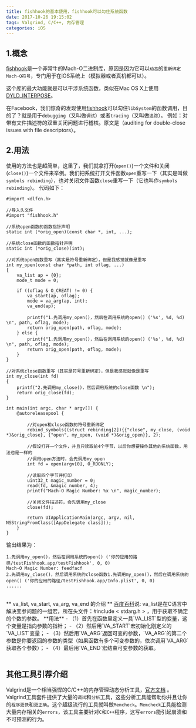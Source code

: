 ```yaml
---
title: fishhook的基本使用，fishhook可以勾住系统函数
date: 2017-10-26 19:15:02
tags: Valgrind, C/C++, 内存管理
categories: iOS
---
```


## 1.概念
<a href="https://github.com/facebook/fishhook" target="_blank">fishhook</a>是一个非常牛的Mach-O二进制库，原因是因为它可以`动态`的`重新绑定Mach-O符号`，专门用于在iOS系统上（模拟器或者真机都可以）。

这个库的最大功能就是可以干涉系统函数，类似在Mac OS X上使用<a href="https://opensource.apple.com/source/dyld/dyld-210.2.3/include/mach-o/dyld-interposing.h" target="_blank">DYLD_INTERPOSE</a>。

在Facebook，我们惊奇的发现使用<a href="https://github.com/facebook/fishhook" target="_blank">fishhook</a>可以勾住`libSystem`的函数调用，目的了？就是用于`debugging`（又叫做`调试`）或者`tracing`（又叫做`追踪`）。
例如：对带有文件描述符的双重关闭问题进行稽核。原文是（auditing for double-close issues with file descriptors）。

## 2.用法
使用的方法也是超简单，这里了，我们就拿打开(`open()`)一个文件和关闭(`close()`)一个文件来举例。我们把系统打开文件函数`open`重写一下（其实是叫做`symbols rebinding`），也对关闭文件函数`close`重写一下（它也叫作`symbols rebinding`）。
代码如下：
```
#import <dlfcn.h>

//导入头文件
#import "fishhook.h"

//系统open函数的函数指针声明
static int (*orig_open)(const char *, int, ...);

//系统close函数的函数指针声明
static int (*orig_close)(int);

//对系统open函数重写（其实是符号重新绑定），但是我感觉就像是重写
int my_open(const char *path, int oflag, ...)
{
    va_list ap = {0};
    mode_t mode = 0;
    
    if ((oflag & O_CREAT) != 0) {
        va_start(ap, oflag);
        mode = va_arg(ap, int);
        va_end(ap);
        
        printf("1.先调用my_open()，然后在调用系统的open() ('%s', %d, %d) \n", path, oflag, mode);
        return orig_open(path, oflag, mode);
    } else {
        printf("1.先调用my_open()，然后在调用系统的open() ('%s', %d, %d) \n", path, oflag, mode);
        return orig_open(path, oflag, mode);
    }
}

//对系统close函数重写（其实是符号重新绑定），但是我感觉就像是重写
int my_close(int fd)
{
    printf("2.先调用my_close()，然后调用系统的close函数 \n");
    return orig_close(fd);
}

int main(int argc, char * argv[]) {
    @autoreleasepool {
        
        //对open和close函数的符号重新绑定
        rebind_symbols((struct rebinding[2]){{"close", my_close, (void *)&orig_close}, {"open", my_open, (void *)&orig_open}}, 2);
        
        //假设打开一个文件，并且只读取前4个字节，以后你想要操作其他的系统函数，用法也是一样的
        //调用open方法时，会先调用my_open
        int fd = open(argv[0], O_RDONLY);
        
        //读取四个字节并打印
        uint32_t magic_number = 0;
        read(fd, &magic_number, 4);
        printf("Mach-O Magic Number: %x \n", magic_number);
        
        //关闭文件描述符，会先调用my_close
        close(fd);
    
        return UIApplicationMain(argc, argv, nil, NSStringFromClass([AppDelegate class]));
    }
}
```
输出结果为：
```
1.先调用my_open()，然后在调用系统的open() ('你的应用的路径/testFishhook.app/testFishhook', 0, 0) 
Mach-O Magic Number: feedfacf 
2.先调用my_close()，然后调用系统的close函数1.先调用my_open()，然后在调用系统的open() ('你的应用的路径/testFishhook.app/Info.plist', 0, 0) 
......
```

<br/>
** va_list, va_start, va_arg, va_end 的介绍 **
<a href="https://baike.baidu.com/item/va_list/8573665?fr=aladdin" target="_blank">百度百科</a>说: va_list是在C语言中解决变参问题的一组宏，所在头文件：#include < stdarg.h > ，用于获取不确定的个数的参数。
**用法**
- （1）首先在函数里定义一具`VA_LIST`型的变量，这个变量是指向参数的指针；
- （2）然后用`VA_START`宏初始化刚定义的`VA_LIST`变量；
- （3）然后用`VA_ARG`返回可变的参数，`VA_ARG`的第二个参数是你要返回的参数的类型（如果函数有多个可变参数的，依次调用`VA_ARG`获取各个参数）；
- （4）最后用`VA_END`宏结束可变参数的获取。

<br/>
<br/>

## 其他工具引荐介绍
Valgrind是一个相当强悍的C/C++的内存管理动态分析工具，[官方文档](http://valgrind.org/docs/manual/QuickStart.html) 。
Valgrind工具套件提供了大量的`调试`和`分析`工具，这些分析工具能帮助你并且让你的`程序更快`和`更正确`。这个超级流行的工具就叫做`Memcheck`。`Memcheck`工具能检测大量内存相关的`errors`，该工具主要针对`C`和`C++`程序，这写`errors`能引起崩溃和不可预测的行为。






